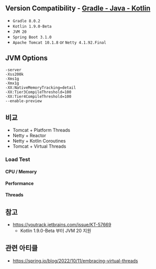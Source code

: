 ## Version Compatibility - [Gradle - Java - Kotlin](https://docs.gradle.org/current/userguide/compatibility.html)

- `Gradle 8.0.2`
- `Kotlin 1.9.0-Beta`
- `JVM 20`
- `Spring Boot 3.1.0`
- `Apache Tomcat 10.1.8` or `Netty 4.1.92.Final`

## JVM Options

```
-server
-Xss200k
-Xms1g
-Xmx1g
-XX:NativeMemoryTracking=detail
-XX:Tier3CompileThreshold=100
-XX:Tier4CompileThreshold=100
--enable-preview
```

## 비교

- Tomcat + Platform Threads
- Netty + Reactor
- Netty + Kotlin Coroutines
- Tomcat + Virtual Threads

### Load Test

#### CPU / Memory

#### Performance

#### Threads

## 참고

- https://youtrack.jetbrains.com/issue/KT-57669
    - Kotlin 1.9.0-Beta 부터 JVM 20 지원

## 관련 아티클

- https://spring.io/blog/2022/10/11/embracing-virtual-threads